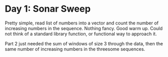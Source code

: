 # Day 1: Sonar Sweep

Pretty simple, read list of numbers into a vector and count the number of increasing numbers in the sequence. Nothing fancy. Good warm up. Could not think of a standard library function, or functional way to approach it.

Part 2 just needed the sum of windows of size 3 through the data, then the same number of increasing numbers in the threesome sequences.
